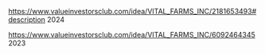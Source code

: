 https://www.valueinvestorsclub.com/idea/VITAL_FARMS_INC/2181653493#description   2024

https://www.valueinvestorsclub.com/idea/VITAL_FARMS_INC/6092464345   2023